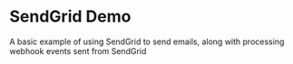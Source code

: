 # SendGrid Demo

A basic example of using SendGrid to send emails, along with processing webhook events sent from SendGrid
